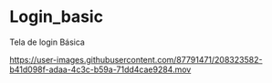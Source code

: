 # Login_basic
Tela de login Básica 


https://user-images.githubusercontent.com/87791471/208323582-b41d098f-adaa-4c3c-b59a-71dd4cae9284.mov

